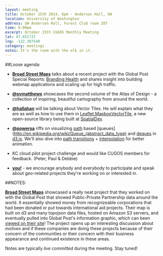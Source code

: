 ```yaml
---
layout: meeting
title: October 15th 2014, 6pm - Anderson Hall, UW
location: University of Washington
address: UW Anderson Hall, Forest Club room 207
time: 6:00pm
excerpt: October 15th CUGOS Monthly Meeting
lat: 47.651737
lng: -122.307540
category: meetings
notes: It's the room with the elk in it.
---
```


##Loose agenda:

- **[Broad Street Maps](http://broadstreetmaps.org)** talks about a recent project with the Global Post Special Reports: [Branding Health](http://www.globalpost.com/special-reports/branding-health-public-private-partnerships-global-health#slide-1) and shares insight into building webmap applications and scaling up for high traffic.

- **[@svmatthews](http://github.com/svmatthews)** showcases the second volume of the Atlas of Design - a collection of inspiring, beautiful cartography from around the world.

- **[@hallahan](http://github.com/hallahan)** will be talking about Vector Tiles. He will explain what they are as well as how to use them in [Leaflet.MapboxVectorTile](https://github.com/SpatialServer/Leaflet.MapboxVectorTile), a new open-source library being built at [SpatialDev](http://spatialdev.com).

- **[@powersa](https://github.com/powersa)** riffs on visualizing [path](http://www.w3.org/TR/SVG/paths.html) based [queues](http://en.wikipedia.org/wiki/Queue_(abstract_data_type) and [deques](http://en.wikipedia.org/wiki/Double-ended_queue) in [d3.js](http://d3js.org/). We'll also dive into [path transitions](http://bost.ocks.org/mike/path/) + [interpolation](https://github.com/mbostock/d3/wiki/Transitions#wiki-attrTween) for better animation.

- KC cloud pilot project challenge and would like CUGOS members for feedback. (Peter, Paul & Debbie)

- **[you!](http://github.com/cugos/cugos.github.com)** - we encourage anybody and everybody to participate and speak about geo-related projects they're working on or interested in.

##NOTES: 

**[Broad Street Maps](http://broadstreetmaps.org)** showcased a really neat project that they worked on with the Global Post that showed Public-Private Partnership data around the world. It essentially showed money from recognizeable corporations that had been donated or put towards international aid projects. Their map is built on d3 and many topojson data files, hosted on Amazon S3 servers, and eventually pulled into Global Post's information graphic, which can been [viewed on their site](http://www.globalpost.com/special-reports/branding-health-public-private-partnerships-global-health#slide-1)! The project opens up an interesting discussion about *motives* and if these companies are doing these projects because of their concern of the communities or their concern with their business appearance and continued existence in these areas.





Notes are typically *live committed* during the meeting. Stay tuned!
